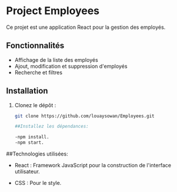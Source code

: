 # Project Employees

Ce projet est une application React pour la gestion des employés.

## Fonctionnalités

- Affichage de la liste des employés
- Ajout, modification et suppression d'employés
- Recherche et filtres

## Installation

1. Clonez le dépôt :
   ```bash
   git clone https://github.com/louaysowan/Employees.git

   ##Installez les dépendances:

   -npm install.
   -npm start.

##Technologies utilisées:
- React : Framework JavaScript pour la construction de l'interface utilisateur.
  
- CSS : Pour le style.
